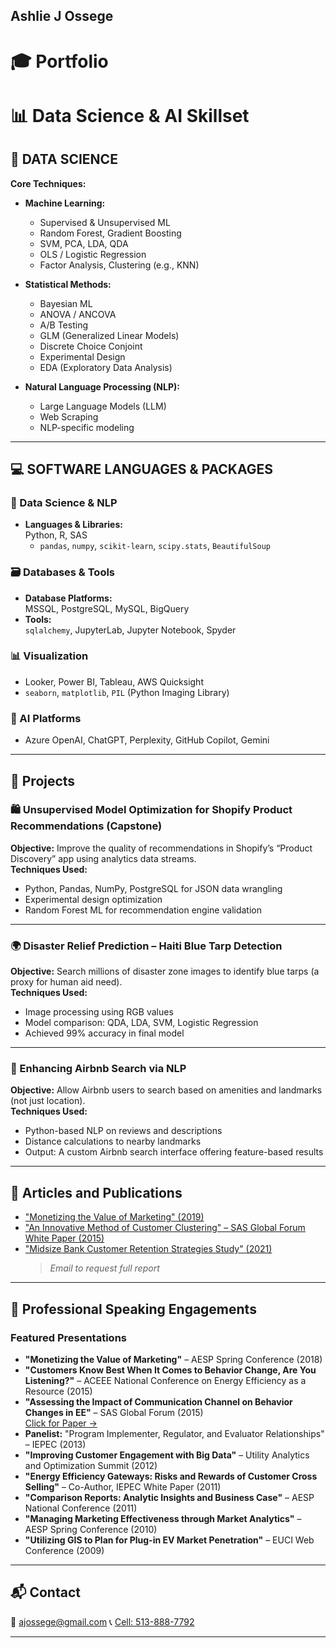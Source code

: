 ## Ashlie J Ossege
# 🎓 Portfolio

# 📊 Data Science & AI Skillset

## 🧠 DATA SCIENCE

**Core Techniques:**

- **Machine Learning:**  
  - Supervised & Unsupervised ML  
  - Random Forest, Gradient Boosting  
  - SVM, PCA, LDA, QDA  
  - OLS / Logistic Regression  
  - Factor Analysis, Clustering (e.g., KNN)  

- **Statistical Methods:**  
  - Bayesian ML  
  - ANOVA / ANCOVA  
  - A/B Testing  
  - GLM (Generalized Linear Models)  
  - Discrete Choice Conjoint  
  - Experimental Design  
  - EDA (Exploratory Data Analysis)

- **Natural Language Processing (NLP):**  
  - Large Language Models (LLM)  
  - Web Scraping  
  - NLP-specific modeling

---

## 💻 SOFTWARE LANGUAGES & PACKAGES

### 🧮 Data Science & NLP
- **Languages & Libraries:**  
  Python, R, SAS  
  - `pandas`, `numpy`, `scikit-learn`, `scipy.stats`, `BeautifulSoup`

### 🗃️ Databases & Tools
- **Database Platforms:**  
  MSSQL, PostgreSQL, MySQL, BigQuery  
- **Tools:**  
  `sqlalchemy`, JupyterLab, Jupyter Notebook, Spyder

### 📊 Visualization
- Looker, Power BI, Tableau, AWS Quicksight  
- `seaborn`, `matplotlib`, `PIL` (Python Imaging Library)

### 🤖 AI Platforms
- Azure OpenAI, ChatGPT, Perplexity, GitHub Copilot, Gemini


---

## 🚀 Projects

### 🛍️ Unsupervised Model Optimization for Shopify Product Recommendations (Capstone)
**Objective:** Improve the quality of recommendations in Shopify’s “Product Discovery” app using analytics data streams.  
**Techniques Used:**
- Python, Pandas, NumPy, PostgreSQL for JSON data wrangling  
- Experimental design optimization  
- Random Forest ML for recommendation engine validation  

---

### 🌍 Disaster Relief Prediction – Haiti Blue Tarp Detection
**Objective:** Search millions of disaster zone images to identify blue tarps (a proxy for human aid need).  
**Techniques Used:**
- Image processing using RGB values  
- Model comparison: QDA, LDA, SVM, Logistic Regression  
- Achieved 99% accuracy in final model  

---

### 🏡 Enhancing Airbnb Search via NLP
**Objective:** Allow Airbnb users to search based on amenities and landmarks (not just location).  
**Techniques Used:**
- Python-based NLP on reviews and descriptions  
- Distance calculations to nearby landmarks  
- Output: A custom Airbnb search interface offering feature-based results  

---

## 📰 Articles and Publications

- ["Monetizing the Value of Marketing" (2019)](https://www.linkedin.com/posts/activity-6534424912365449216-hYWq?utm_source=share&utm_medium=member_desktop&rcm=ACoAAASecfsB_ugUcYr5jKuVngDrYKeGyC1E6Xc)  
- ["An Innovative Method of Customer Clustering" – SAS Global Forum White Paper (2015)](https://support.sas.com/resources/papers/proceedings15/3439-2015.pdf)  
- ["Midsize Bank Customer Retention Strategies Study" (2021)](https://blog.vyasystems.com/increase-mid-size-bank-customer-retention-research/)  
  > *Email to request full report*

---

## 🎤 Professional Speaking Engagements

### Featured Presentations
- **"Monetizing the Value of Marketing"** – AESP Spring Conference (2018)  
- **"Customers Know Best When It Comes to Behavior Change, Are You Listening?"** – ACEEE National Conference on Energy Efficiency as a Resource (2015)  
- **"Assessing the Impact of Communication Channel on Behavior Changes in EE"** – SAS Global Forum (2015)  
  [Click for Paper →](https://support.sas.com/resources/papers/proceedings15/3401-2015.pdf)  
- **Panelist:** "Program Implementer, Regulator, and Evaluator Relationships" – IEPEC (2013)  
- **"Improving Customer Engagement with Big Data"** – Utility Analytics and Optimization Summit (2012)  
- **"Energy Efficiency Gateways: Risks and Rewards of Customer Cross Selling"** – Co-Author, IEPEC White Paper (2011)  
- **"Comparison Reports: Analytic Insights and Business Case"** – AESP National Conference (2011)  
- **"Managing Marketing Effectiveness through Market Analytics"** – AESP Spring Conference (2010)  
- **"Utilizing GIS to Plan for Plug-in EV Market Penetration"** – EUCI Web Conference (2009)  

---

## 📬 Contact

📧 ajossege@gmail.com
📞 [Cell: 513-888-7792](tel:5138887792)


---





